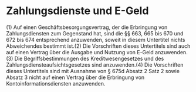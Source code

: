 # Zahlungsdienste und E-Geld

(1) Auf einen Geschäftsbesorgungsvertrag, der die Erbringung von Zahlungsdiensten zum Gegenstand hat, sind die §§ 663, 665 bis 670 und 672 bis 674 entsprechend anzuwenden, soweit in diesem Untertitel nichts Abweichendes bestimmt ist.(2) Die Vorschriften dieses Untertitels sind auch auf einen Vertrag über die Ausgabe und Nutzung von E-Geld anzuwenden.(3) Die Begriffsbestimmungen des Kreditwesengesetzes und des Zahlungsdiensteaufsichtsgesetzes sind anzuwenden.(4) Die Vorschriften dieses Untertitels sind mit Ausnahme von § 675d Absatz 2 Satz 2 sowie Absatz 3 nicht auf einen Vertrag über die Erbringung von Kontoinformationsdiensten anzuwenden. 

